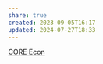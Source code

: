 ```yaml
---
share: true
created: 2023-09-05T16:17
updated: 2024-07-27T18:33
---
```

[CORE Econ](https://www.core-econ.org)

